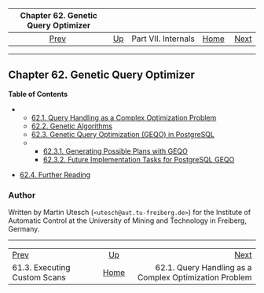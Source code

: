 <!--?xml version="1.0" encoding="UTF-8" standalone="no"?-->

|                 Chapter 62. Genetic Query Optimizer                |                                            |                     |                                                       |                                                                                   |
| :----------------------------------------------------------------: | :----------------------------------------- | :-----------------: | ----------------------------------------------------: | --------------------------------------------------------------------------------: |
| [Prev](custom-scan-execution.html "61.3. Executing Custom Scans")  | [Up](internals.html "Part VII. Internals") | Part VII. Internals | [Home](index.html "PostgreSQL 17devel Documentation") |  [Next](geqo-intro.html "62.1. Query Handling as a Complex Optimization Problem") |

***

## Chapter 62. Genetic Query Optimizer

**Table of Contents**

*   *   [62.1. Query Handling as a Complex Optimization Problem](geqo-intro.html)
    *   [62.2. Genetic Algorithms](geqo-intro2.html)
    *   [62.3. Genetic Query Optimization (GEQO) in PostgreSQL](geqo-pg-intro.html)

    <!---->

    *   *   [62.3.1. Generating Possible Plans with GEQO](geqo-pg-intro.html#GEQO-PG-INTRO-GEN-POSSIBLE-PLANS)
        *   [62.3.2. Future Implementation Tasks for PostgreSQL GEQO](geqo-pg-intro.html#GEQO-FUTURE)

*   [62.4. Further Reading](geqo-biblio.html)

### Author

Written by Martin Utesch (`<utesch@aut.tu-freiberg.de>`) for the Institute of Automatic Control at the University of Mining and Technology in Freiberg, Germany.

***

|                                                                    |                                                       |                                                                                   |
| :----------------------------------------------------------------- | :---------------------------------------------------: | --------------------------------------------------------------------------------: |
| [Prev](custom-scan-execution.html "61.3. Executing Custom Scans")  |       [Up](internals.html "Part VII. Internals")      |  [Next](geqo-intro.html "62.1. Query Handling as a Complex Optimization Problem") |
| 61.3. Executing Custom Scans                                       | [Home](index.html "PostgreSQL 17devel Documentation") |                            62.1. Query Handling as a Complex Optimization Problem |
